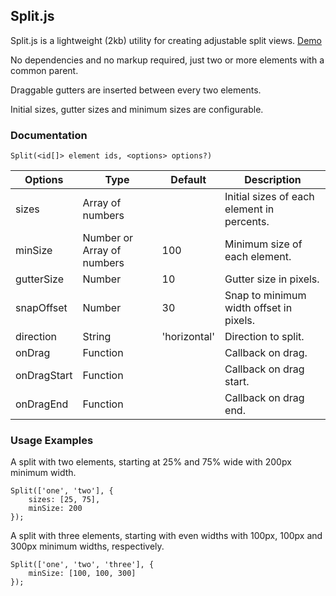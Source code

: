 ## Split.js



Split.js is a lightweight (2kb) utility for creating adjustable split views. [Demo](http://nathancahill.github.io/Split.js/)

No dependencies and no markup required, just two or more elements with a common parent.

Draggable gutters are inserted between every two elements.

Initial sizes, gutter sizes and minimum sizes are configurable.

### Documentation

```
Split(<id[]> element ids, <options> options?)
```

| Options | Type | Default | Description |
|---|---|---|---|
| sizes | Array of numbers | | Initial sizes of each element in percents. |
| minSize | Number or Array of numbers | 100 | Minimum size of each element. |
| gutterSize | Number | 10 | Gutter size in pixels. |
| snapOffset | Number | 30 | Snap to minimum width offset in pixels. |
| direction | String | 'horizontal' | Direction to split. |
| onDrag | Function | | Callback on drag. |
| onDragStart | Function | | Callback on drag start. |
| onDragEnd | Function | | Callback on drag end. |

### Usage Examples

A split with two elements, starting at 25% and 75% wide with 200px minimum width.

```
Split(['one', 'two'], {
    sizes: [25, 75],
    minSize: 200
});
```

A split with three elements, starting with even widths with 100px, 100px and 300px minimum widths, respectively.

```
Split(['one', 'two', 'three'], {
    minSize: [100, 100, 300]
});
```